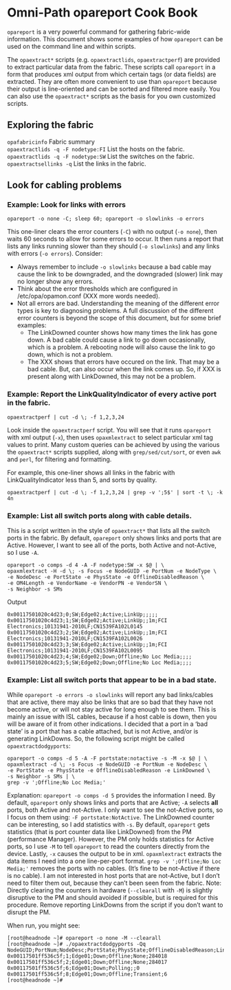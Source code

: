 # Omni-Path opareport Cook Book

```opareport``` is a very powerful command for gathering fabric-wide information.
This document shows some examples of how ```opareport``` can be used on the command line and within scripts.

The ```opaextract*``` scripts (e.g. ```opaextractlids```, ```opaextractperf```) are provided to extract particular data from the fabric.
These scripts call ```opareport``` in a form that produces xml output from which certain tags (or data fields) are extracted.
They are often more convenient to use than ```opareport``` because their output is line-oriented and can be sorted and filtered more easily.
You can also use the ```opaextract*``` scripts as the basis for you own customized scripts.

## Exploring the fabric

```opafabricinfo``` Fabric summary<br>
```opaextractlids -q -F nodetype:FI``` List the hosts on the fabric.<br>
```opaextractlids -q -F nodetype:SW``` List the switches on the fabric.<br>
```opaextractsellinks -q``` List the links in the fabric.<br>

## Look for cabling problems

### Example: Look for links with errors
```
opareport -o none -C; sleep 60; opareport -o slowlinks -o errors
```
This one-liner clears the error counters (```-C```) with no output (```-o none```), then waits 60 seconds to allow for some errors to occur.
It then runs a report that lists any links running slower than they should (```-o slowlinks```) and any links with errors (```-o errors```).
Consider:
- Always remember to include ```-o slowlinks``` because a bad cable may cause the link to be downgraded,
  and the downgraded (slower) link may no longer show any errors.
- Think about the error thresholds which are configured in /etc/opa/opamon.conf (XXX more words needed).
- Not all errors are bad. Understanding the meaning of the different error types is key to diagnosing problems.
  A full discussion of the different error counters is beyond the scope of this document, but for some brief examples:
  - The LinkDowned counter shows how many times the link has gone down. A bad cable could cause a link to go down occasionally, which is a problem.
    A rebooting node will also cause the link to go down, which is not a problem.
  - The XXX shows that errors have occured on the link. That may be a bad cable. But, can also occur when the link comes up.
    So, if XXX is present along with LinkDowned, this may not be a problem.


### Example: Report the LinkQualityIndicator of every active port in the fabric.
```
opaextractperf | cut -d \; -f 1,2,3,24
```
Look inside the ```opaextractperf``` script.
You will see that it runs ```opareport``` with xml output (```-x```), then uses ```opaxmlextract``` to select particular xml tag values to print.
Many custom queries can be achieved by using the various the ```opaextract*``` scripts supplied,
along with ```grep/sed/cut/sort```, or even ```awk``` and ```perl```, for filtering and formatting.

For example, this one-liner shows all links in the fabric with LinkQualityIndicator less than 5, and sorts by quality.
```
opaextractperf | cut -d \; -f 1,2,3,24 | grep -v ';5$' | sort -t \; -k 4n
```

### Example: List all switch ports along with cable details.
This is a script written in the style of ```opaextract*``` that lists all the switch ports in the fabric.
By default, ```opareport``` only shows links and ports that are Active.
However, I want to see all of the ports, both Active and not-Active, so I use ```-A```.
```
opareport -o comps -d 4 -A -F nodetype:SW -x $@ | \
opaxmlextract -H -d \; -s Focus -e NodeGUID -e PortNum -e NodeType \
-e NodeDesc -e PortState -e PhysState -e OfflineDisabledReason \
-e OM4Length -e VendorName -e VendorPN -e VendorSN \
-s Neighbor -s SMs
```
Output
```
0x00117501020c4d23;0;SW;Edge02;Active;LinkUp;;;;;
0x00117501020c4d23;1;SW;Edge02;Active;LinkUp;;1m;FCI Electronics;10131941-2010LF;CN1539FA102L0145
0x00117501020c4d23;2;SW;Edge02;Active;LinkUp;;1m;FCI Electronics;10131941-2010LF;CN1539FA102L0026
0x00117501020c4d23;3;SW;Edge02;Active;LinkUp;;1m;FCI Electronics;10131941-2010LF;CN1539FA102L0095
0x00117501020c4d23;4;SW;Edge02;Down;Offline;No Loc Media;;;;
0x00117501020c4d23;5;SW;Edge02;Down;Offline;No Loc Media;;;;
```

### Example: List all switch ports that appear to be in a bad state.
While ```opareport -o errors -o slowlinks``` will report any bad links/cables that are active, there may also be links that are so bad that they have not become active,
or will not stay active for long enough to see them.
This is mainly an issue with ISL cables, because if a host cable is down, then you will be aware of it from other indications.
I decided that a port in a ‘bad state’ is a port that has a cable attached, but is not Active, and/or is generating LinkDowns.
So, the following script might be called ```opaextractdodgyports```:
```
opareport -o comps -d 5 -A -F portstate:notactive -s -M -x $@ | \
opaxmlextract -d \; -s Focus -e NodeGUID -e PortNum -e NodeDesc \
-e PortState -e PhysState -e OfflineDisabledReason -e LinkDowned \
-s Neighbor -s SMs | \
grep -v ';Offline;No Loc Media;'
```
Explanation: ```opareport -o comps -d 5``` provides the information I need.
By default, ```opareport``` only shows links and ports that are Active; ```-A``` selects **all** ports, both Active and not-Active.
I only want to see the not-Active ports, so I focus on them using: ```-F portstate:NotActive```.
The LinkDowned counter can be interesting, so I add statistics with ```-s```.
By default, ```opareport``` gets statistics (that is port counter data like LinkDowned) from the PM (performance Manager).
However, the PM only holds statistics for Active ports, so I use ```-M``` to tell ```opareport``` to read the counters directly from the device.
Lastly, ```-x``` causes the output to be in xml. ```opaxmlextract``` extracts the data items I need into a one line-per-port format.
```grep -v ';Offline;No Loc Media;'``` removes the ports with no cables. (It’s fine to be not-Active if there is no cable).
I am not interested in host ports that are not-Active, but I don’t need to filter them out, because they can’t been seen from the fabric.
Note: Directly clearing the counters in hardware (```--clearall``` with ```-M```) is slightly disruptive to the PM and should avoided if possible,
but is required for this procedure. Remove reporting LinkDowns from the script if you don’t want to disrupt the PM.

When run, you might see:
```
[root@headnode ~]# opareport -o none -M --clearall
[root@headnode ~]# ./opaextractdodgyports -Qq
NodeGUID;PortNum;NodeDesc;PortState;PhysState;OfflineDisabledReason;LinkDowned
0x00117501ff536c5f;1;Edge01;Down;Offline;None;284018
0x00117501ff536c5f;2;Edge01;Down;Offline;None;284017
0x00117501ff536c5f;6;Edge01;Down;Polling;;0
0x00117501ff536c5f;8;Edge01;Down;Offline;Transient;6
[root@headnode ~]# 
```


